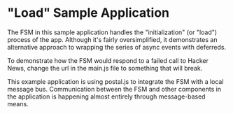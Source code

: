 # "Load" Sample Application

The FSM in this sample application handles the "initialization" (or "load") process of the app.  Although it's fairly oversimplified, it demonstrates an alternative approach to wrapping the series of async events with deferreds.

To demonstrate how the FSM would respond to a failed call to Hacker News, change the url in the main.js file to something that will break.

This example application is using postal.js to integrate the FSM with a local message bus.  Communication between the FSM and other components in the application is happening almost entirely through message-based means.